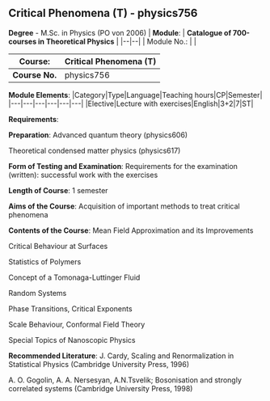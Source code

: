 ## Critical Phenomena (T) - physics756

**Degree** - M.Sc. in Physics (PO von 2006)
| **Module**: | **Catalogue of 700-courses in Theoretical Physics** |
|--|--|
| Module No.: |  |

| **Course**: | Critical Phenomena (T) |
|------|------|
| **Course No.** | physics756 |

**Module Elements**:
|Category|Type|Language|Teaching hours|CP|Semester|
|---|---|---|---|---|---|
|Elective|Lecture with exercises|English|3+2|7|ST|

**Requirements**:


**Preparation**:
Advanced quantum theory (physics606)

Theoretical condensed matter physics (physics617)

**Form of Testing and Examination**:
Requirements for the examination (written): successful work with the exercises

**Length of Course**:
1 semester

**Aims of the Course**:
Acquisition of important methods to treat critical phenomena

**Contents of the Course**:
Mean Field Approximation and its Improvements

Critical Behaviour at Surfaces

Statistics of Polymers

Concept of a Tomonaga-Luttinger Fluid

Random Systems

Phase Transitions, Critical Exponents

Scale Behaviour, Conformal Field Theory

Special Topics of Nanoscopic Physics

**Recommended Literature**:
J. Cardy, Scaling and Renormalization in Statistical Physics (Cambridge University Press, 1996)

A. O. Gogolin, A. A. Nersesyan, A.N.Tsvelik; Bosonisation and strongly correlated systems (Cambridge University Press, 1998)


